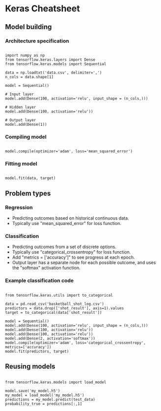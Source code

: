
# Keras Cheatsheet

## Model building

### Architecture specification

~~~

import numpy as np
from tensorflow.keras.layers import Dense
from tensorflow.keras.models import Sequential

data = np.loadtxt('data.csv', delimiter=',')
n_cols = data.shape[1]

model = Sequential()

# Input layer
model.add(Dense(100, activation='relu', input_shape = (n_cols,)))

# Hidden layer
model.add(Dense(100, activation='relu'))

# Output layer
model.add(Dense(1))

~~~

### Compiling model

~~~

model.compile(optimizer='adam', loss='mean_squared_error')

~~~

### Fitting model

~~~

model.fit(data, target)

~~~

## Problem types

### Regression

- Predicting outcomes based on historical continuous data.
- Typically use "mean_squared_error" for loss function.

### Classification

- Predicting outcomes from a set of discrete options.
- Typically use "categorical_crossentropy" for loss function.
- Add "metrics = ['accuracy']" to see progress at each epoch.
- Output layer has a separate node for each possible outcome, and uses the "softmax" activation function.

### Example classification code

~~~

from tensorflow.keras.utils import to_categorical

data = pd.read_csv('basketball_shot_log.csv')
predictors = data.drop(['shot_result'], axis=1).values
target = to_categorical(data['shot_result'])

model = Sequential()
model.add(Dense(100, activation='relu', input_shape = (n_cols,)))
model.add(Dense(100, activation='relu'))
model.add(Dense(100, activation='relu'))
model.add(Dense(2, activation='softmax'))
model.compile(optimizer='adam', loss='categorical_crossentropy', metrics=['accuracy'])
model.fit(predictors, target)

~~~

## Reusing models

~~~

from tensorflow.keras.models import load_model

model.save('my_model.h5')
my_model = load_model('my_model.h5')
predictions = my_model.predict(test_data)
probability_true = predictions[:,1]

~~~
